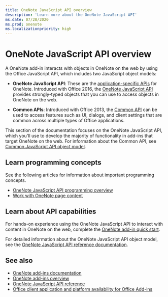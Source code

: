 ```yaml
---
title: OneNote JavaScript API overview
description: 'Learn more about the OneNote JavaScript API'
ms.date: 07/28/2020
ms.prod: onenote
ms.localizationpriority: high
---
```


# OneNote JavaScript API overview

A OneNote add-in interacts with objects in OneNote on the web by using the Office JavaScript API, which includes two JavaScript object models:

* **OneNote JavaScript API**: These are the [application-specific APIs](../../develop/application-specific-api-model.md) for OneNote. Introduced with Office 2016, the [OneNote JavaScript API](/javascript/api/onenote) provides strongly-typed objects that you can use to access objects in OneNote on the web.

* **Common APIs**: Introduced with Office 2013, the [Common API](/javascript/api/office) can be used to access features such as UI, dialogs, and client settings that are common across multiple types of Office applications.

This section of the documentation focuses on the OneNote JavaScript API, which you'll use to develop the majority of functionality in add-ins that target OneNote on the web. For information about the Common API, see [Common JavaScript API object model](../../develop/office-javascript-api-object-model.md).

## Learn programming concepts

See the following articles for information about important programming concepts.

* [OneNote JavaScript API programming overview](../../onenote/onenote-add-ins-programming-overview.md)
* [Work with OneNote page content](../../onenote/onenote-add-ins-page-content.md)

## Learn about API capabilities

For hands-on experience using the OneNote JavaScript API to interact with content in OneNote on the web, complete the [OneNote add-in quick start](../../quickstarts/onenote-quickstart.md).

For detailed information about the OneNote JavaScript API object model, see the [OneNote JavaScript API reference documentation](/javascript/api/onenote).

## See also

* [OneNote add-ins documentation](../../onenote/index.yml)
* [OneNote add-ins overview](../../onenote/onenote-add-ins-programming-overview.md)
* [OneNote JavaScript API reference](/javascript/api/onenote)
* [Office client application and platform availability for Office Add-ins](../../overview/office-add-in-availability.md)
